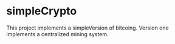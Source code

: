 # simpleCrypto
 
This project implements a simpleVersion of bitcoing.
Version one implements a centralized mining system.
